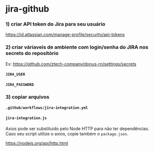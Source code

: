 # jira-github

### 1) criar API token do Jira para seu usuário

https://id.atlassian.com/manage-profile/security/api-tokens

### 2) criar váriaveis de ambiente com login/senha do JIRA nos secrets do repositório

Ex: https://github.com/ztech-company/donus-rn/settings/secrets

#### `JIRA_USER`
#### `JIRA_PASSWORD`

### 3) copiar arquivos

#### `.github/workflows/jira-integration.yml`
#### `jira-integration.js`

Axios pode ser substituido pelo Node HTTP para não ter dependências. Caso seu script utilize o axios, copie também o `package.json`.

https://nodejs.org/api/http.html

